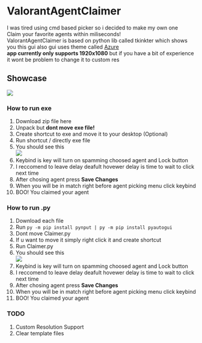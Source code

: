 # ValorantAgentClaimer
I was tired using cmd based picker so i decided to make my own one\
Claim your favorite agents within miliseconds! \
ValorantAgentClaimer is based on python lib called tkinkter which shows you this gui also gui uses theme called [Azure](https://github.com/rdbende/Azure-ttk-theme/)\
**app currently only supports 1920x1080** but if you have a bit of experience it wont be problem to change it to custom res
## Showcase
![](https://cdn.upload.systems/uploads/MqEhsvXs.png)
### How to run exe
1. Download zip file here
2. Unpack but **dont move exe file!**
3. Create shortcut to exe and move it to your desktop (Optional)
4. Run shortcut / directly exe file
5. You should see this \
![](https://cdn.upload.systems/uploads/MqEhsvXs.png)
6. Keybind is key will turn on spamming choosed agent and Lock button
7. I reccomend to leave delay deafult hovewer delay is time to wait to click next time
8. After chosing agent press **Save Changes**
9. When you will be in match right before agent picking menu click keybind
10. BOO! You claimed your agent

### How to run .py
1. Download each file
2. Run `py -m pip install pynput | py -m pip install pyautogui`
3. Dont move Claimer.py
4. If u want to move it simply right click it and create shortcut
5. Run Claimer.py
6. You should see this \
![](https://cdn.upload.systems/uploads/MqEhsvXs.png)
7. Keybind is key will turn on spamming choosed agent and Lock button
8. I reccomend to leave delay deafult hovewer delay is time to wait to click next time
9. After chosing agent press **Save Changes**
10. When you will be in match right before agent picking menu click keybind
11. BOO! You claimed your agent

### TODO
1. Custom Resolution Support
2. Clear template files
